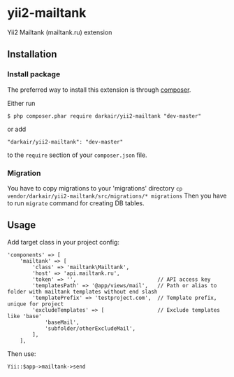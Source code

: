 yii2-mailtank
=============

Yii2 Mailtank (mailtank.ru) extension

## Installation

### Install package

The preferred way to install this extension is through [composer](http://getcomposer.org/download/).

Either run

```
$ php composer.phar require darkair/yii2-mailtank "dev-master"
```

or add

```
"darkair/yii2-mailtank": "dev-master"
```

to the ```require``` section of your `composer.json` file.

### Migration

You have to copy migrations to your 'migrations' directory ```cp vendor/darkair/yii2-mailtank/src/migrations/* migrations```
Then you have to run ```migrate``` command for creating DB tables.


## Usage

Add target class in your project config:

```
'components' => [
    'mailtank' => [
        'class' => 'mailtank\Mailtank',
        'host' => 'api.mailtank.ru',
        'token' => '',                          // API access key
        'templatesPath' => '@app/views/mail',   // Path or alias to folder with mailtank templates without end slash 
        'templatePrefix' => 'testproject.com',  // Template prefix, unique for project
        'excludeTemplates' => [                 // Exclude templates like 'base'
            'baseMail',
            'subfolder/otherExcludeMail',
        ],
    ],
```

Then use:

```
Yii::$app->mailtank->send
```
